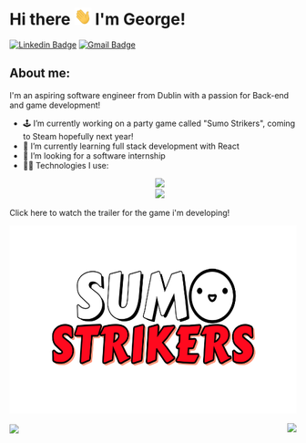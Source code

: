 # Hi there <img src="https://github.com/george-crossan/George-Crossan/blob/main/wave.gif" width="30" height="30"> </img> I'm George!

[![Linkedin Badge](https://img.shields.io/badge/-George_Crossan-blue?style=flat-square&logo=Linkedin&logoColor=white&link=https://www.linkedin.com/in/georgecrossan/)](https://www.linkedin.com/in/georgecrossan/)
[![Gmail Badge](https://img.shields.io/badge/-georgecrossan9@gmail.com-c14438?style=flat-square&logo=Gmail&logoColor=white&link=mailto:georgecrossan9@gmail.com)](mailto:georgecrossan9@gmail.com)

 ## About me:
 I'm an aspiring software engineer from Dublin with a passion for Back-end and game development!
- 🕹️ I’m currently working on a party game called "Sumo Strikers", coming to Steam hopefully next year!
- 🌱 I’m currently learning full stack development with React
- 🏢 I’m looking for a software internship
- 👨‍💻 Technologies I use:
  <p align="center">
  <a href="https://skillicons.dev">
    <img src="https://skillicons.dev/icons?i=python,java,c,mysql,postgres,php,godot" /> <br>
    <img src="https://skillicons.dev/icons?i=git,bash,javascript,html,css" />
  </a>
</p>

Click here to watch the trailer for the game i'm developing!

[<img src="https://github.com/george-crossan/George-Crossan/blob/main/sumo-strikers.png" width="600" height="330"
/>](https://youtu.be/03_p1_Hj9X0)

<a href="https://github.com/george-crossan/convoychat">
   <img height=180 align="center" src="https://github-readme-stats.vercel.app/api/top-langs?username=george-crossan&layout=compact&langs_count=8&card_width=320" />
 </a>
 <a href="https://github.com/george-crossan/github-readme-stats">
   <img height=180 align="right" src="https://github-readme-stats.vercel.app/api?username=george-crossan" />
 </a>

